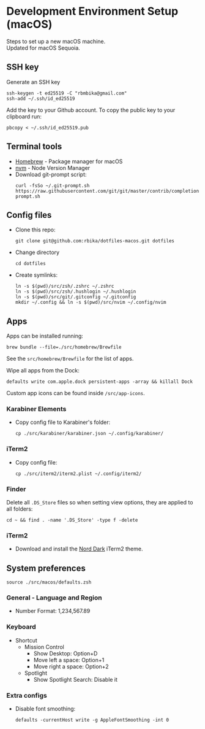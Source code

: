 # Development Environment Setup (macOS)

Steps to set up a new macOS machine.  
Updated for macOS Sequoia.

## SSH key

Generate an SSH key

```
ssh-keygen -t ed25519 -C "rbmbika@gmail.com"
ssh-add ~/.ssh/id_ed25519
```

Add the key to your Github account. To copy the public key to your clipboard run:

```
pbcopy < ~/.ssh/id_ed25519.pub
```

## Terminal tools

- [Homebrew](https://brew.sh/) - Package manager for macOS
- [nvm](https://github.com/creationix/nvm#installation-and-update) - Node Version Manager
- Download git-prompt script:
  ```
  curl -fsSo ~/.git-prompt.sh https://raw.githubusercontent.com/git/git/master/contrib/completion/git-prompt.sh
  ```

## Config files

- Clone this repo:

  ```
  git clone git@github.com:rbika/dotfiles-macos.git dotfiles
  ```

- Change directory

  ```
  cd dotfiles
  ```

- Create symlinks:
  ```
  ln -s $(pwd)/src/zsh/.zshrc ~/.zshrc
  ln -s $(pwd)/src/zsh/.hushlogin ~/.hushlogin
  ln -s $(pwd)/src/git/.gitconfig ~/.gitconfig
  mkdir ~/.config && ln -s $(pwd)/src/nvim ~/.config/nvim
  ```

## Apps

Apps can be installed running:

```
brew bundle --file=./src/homebrew/Brewfile
```

See the `src/homebrew/Brewfile` for the list of apps.

Wipe all apps from the Dock:

```
defaults write com.apple.dock persistent-apps -array && killall Dock
```

Custom app icons can be found inside `/src/app-icons`.

### Karabiner Elements

- Copy config file to Karabiner's folder:
  ```
  cp ./src/karabiner/karabiner.json ~/.config/karabiner/
  ```

### iTerm2

- Copy config file:
  ```
  cp ./src/iterm2/iterm2.plist ~/.config/iterm2/
  ```

### Finder

Delete all `.DS_Store` files so when setting view options, they are applied to all folders:

```
cd ~ && find . -name '.DS_Store' -type f -delete
```

### iTerm2

- Download and install the [Nord Dark](https://github.com/rbika/iterm2-nord-dark) iTerm2 theme.

## System preferences

```
source ./src/macos/defaults.zsh
```

### General - Language and Region

- Number Format: 1,234,567.89

### Keyboard

- Shortcut
  - Mission Control
    - Show Desktop: Option+D
    - Move left a space: Option+1
    - Move right a space: Option+2
  - Spotlight
    - Show Spotlight Search: Disable it

### Extra configs

- Disable font smoothing:
  ```
  defaults -currentHost write -g AppleFontSmoothing -int 0
  ```
